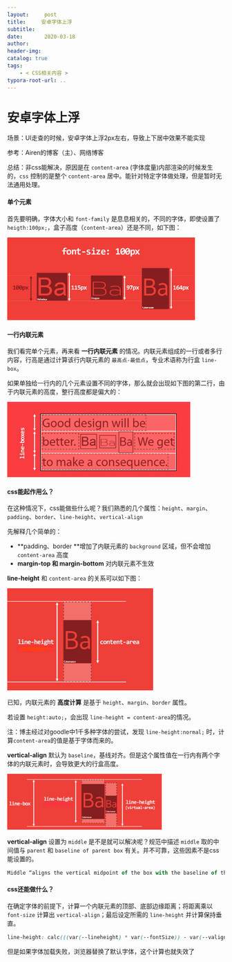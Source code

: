 ```yaml
---
layout:     post
title:     安卓字体上浮
subtitle:  
date:       2020-03-18
author:     
header-img: 
catalog: true
tags:
    - < CSS相关内容 >
typora-root-url: ..
---
```



# 安卓字体上浮

场景：UI走查的时候，安卓字体上浮2px左右，导致上下居中效果不能实现

参考：Airen的博客（主）、网络博客

总结：非css能解决，原因是在 `content-area` (字体度量)内部渲染的时候发生的，`css` 控制的是整个 `content-area` 居中。能针对特定字体做处理，但是暂时无法通用处理。



#### 单个元素

首先要明确，字体大小和 `font-family` 是息息相关的，不同的字体，即使设置了 `heigth:100px;`，盒子高度（`content-area`）还是不同，如下图：

<img src="/../img/assets_2019/font-size-line-height.png" alt="img" style="zoom:58%;" />



#### 一行内联元素

我们看完单个元素，再来看 **一行内联元素** 的情况。内联元素组成的一行或者多行内容，行高是通过计算该行内联元素的 `最高点-最低点`，专业术语称为行盒 `line-box`。

如果单独给一行内的几个元素设置不同的字体，那么就会出现如下图的第二行，由于内联元素的高度，整行高度都是偏大的：

<img src="/../img/assets_2019/image-20200318183637692.png" alt="image-20200318183637692" style="zoom:58%;" />



#### css能起作用么？

在这种情况下，css能做些什么呢？我们熟悉的几个属性：`height`、`margin`、`padding`、`border`、`line-height`、`vertical-align`

先解释几个简单的：

- **padding、border **增加了内联元素的 `background` 区域，但不会增加 `content-area` 高度
- **margin-top 和 margin-bottom** 对内联元素不生效

**line-height** 和 `content-area` 的关系可以如下图：

<img src="/../img/assets_2019/image-20200318225805267.png" alt="image-20200318225805267" style="zoom:33%;" />

已知，内联元素的 **高度计算** 是基于 `height`、`margin`、`border` 属性。

若设置 `height:auto;`，会出现 `line-height = content-area`的情况。



注：博主经过对goodle中1千多种字体的尝试，发现 `line-height:normal;` 时，计算`content-area`的值是基于字体而来的。



**vertical-align** 默认为 `baseline`，基线对齐。但是这个属性值在一行内有两个字体的内联元素时，会导致更大的行盒高度。

<img src="/../img/assets_2019/image-20200318231259864.png" alt="image-20200318231259864" style="zoom:35%;" />

**vertical-align** 设置为 `middle` 是不是就可以解决呢？规范中描述 `middle` 取的中间值与 `parent` 和 `baseline of parent box` 有关。并不可靠，这些因素不是css能设置的。

```js
Middle “aligns the vertical midpoint of the box with the baseline of the parent box plus half the x-height of the parent”
```



#### css还能做什么？

在确定字体的前提下，计算一个内联元素的顶部、底部边缘距离；将距离乘以 `font-size` 计算出 `vertical-align`；最后设定所需的 `line-height` 并计算保持垂直。

```css
line-height: calc(((var(--lineheight) * var(--fontSize)) - var(--valign)) * 1px); }
```

但是如果字体加载失败，浏览器替换了默认字体，这个计算也就失效了